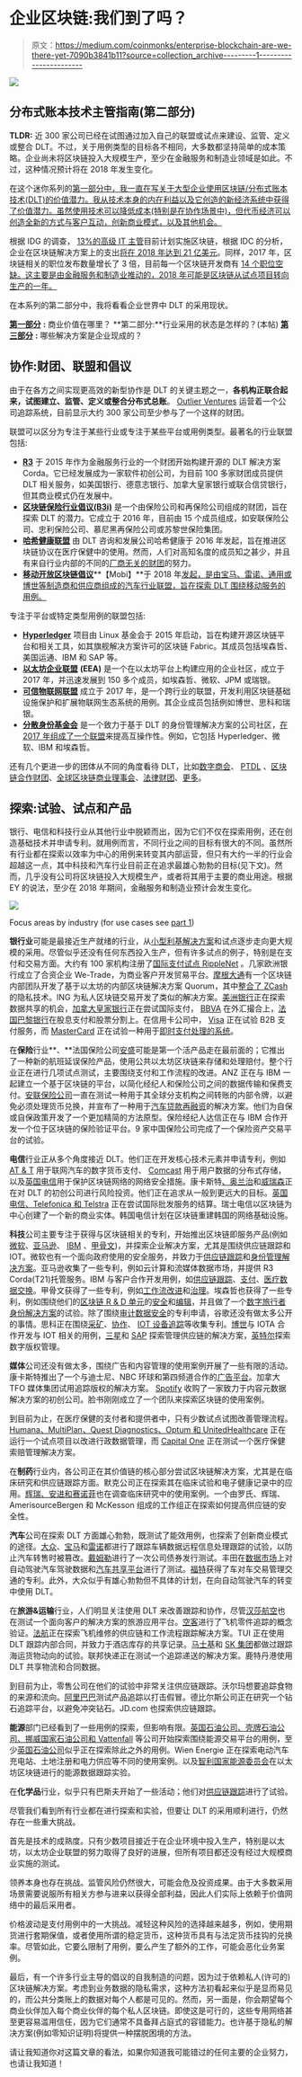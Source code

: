 # 企业区块链:我们到了吗？

> 原文：<https://medium.com/coinmonks/enterprise-blockchain-are-we-there-yet-7090b3841b11?source=collection_archive---------1----------------------->

![](img/0afcb9d2682b8b77d88cb5a721ca659c.png)

## 分布式账本技术主管指南(第二部分)

**TLDR:** 近 300 家公司已经在试图通过加入自己的联盟或试点来建设、监管、定义或整合 DLT。不过，关于用例类型的目标各不相同，大多数都坚持简单的成本策略。企业尚未将区块链投入大规模生产，至少在金融服务和制造业领域是如此。不过，这种情况预计将在 2018 年发生变化。

在这个迷你系列的[第一部分中，我一直在写关于大型企业使用区块链/分布式账本技术(DLT)的价值潜力。我从技术本身的内在利益以及它创造的新经济系统中获得了价值潜力。虽然使用技术可以降低成本(特别是在协作场景中)，但代币经济可以创造全新的方式与客户互动，创新商业模式，以及其他机会。](/@sebastianhrw/enterprise-blockchain-where-is-the-business-value-ead60bbd2cb2)

根据 IDG 的调查， [13%的高级 IT 主管](https://enterprisersproject.com/article/2018/2/5-blockchain-statistics-cio-reality-check)目前计划实施区块链，根据 IDC 的分析，企业在区块链解决方案上的支出[将在 2018 年达到 21 亿美元](https://enterprisersproject.com/article/2018/2/5-blockchain-statistics-cio-reality-check)。同样，2017 年，区块链相关的职位发布数量增长了 3 倍，目前每一个区块链开发商有 [14 个职位空缺。这主要是由金融服务和制造业推动的，2018 年可能是区块链从试点项目转向生产的一年。](https://techcrunch.com/2018/02/14/blockchain-engineers-are-in-demand/)

在本系列的第二部分中，我将看看企业世界中 DLT 的采用现状。

[**第一部分**](/@sebastianhrw/enterprise-blockchain-where-is-the-business-value-ead60bbd2cb2) **:** 商业价值在哪里？
**第二部分:**行业采用的状态是怎样的？(本帖)
[**第三部分**](/@sebastianhrw/enterprise-blockchain-which-are-enterprise-ready-46bd4b49dd02) **:** 哪些解决方案是企业现成的？

## 协作:财团、联盟和倡议

由于在各方之间实现更高效的新型协作是 DLT 的关键主题之一，**各机构正联合起来，试图建立、监管、定义或整合分布式总账**。 [Outlier Ventures](https://outlierventures.io/corporate-tracker/#ecosystem) 运营着一个公司追踪系统，目前显示大约 300 家公司至少参与了一个这样的财团。

联盟可以区分为专注于某些行业或专注于某些平台或用例类型。最著名的行业联盟包括:

*   [**R3**](https://www.r3.com/) 于 2015 年作为金融服务行业的一个财团开始构建开源的 DLT 解决方案 Corda。它已经发展成为一家软件初创公司，为目前 100 多家财团成员提供 DLT 相关服务，如美国银行、德意志银行、加拿大皇家银行或联合信贷银行，但其商业模式仍在发展中。
*   [**区块链保险行业倡议(B3i)**](https://b3i.tech/home.html) 是一个由保险公司和再保险公司组成的财团，旨在探索 DLT 的潜力。它成立于 2016 年，目前由 15 个成员组成，如安联保险公司、忠利保险公司、慕尼黑再保险公司或苏黎世保险集团。
*   [**哈希健康联盟**](https://hashedhealth.com/) 由 DLT 咨询和发展公司哈希健康于 2016 年发起，旨在推进区块链协议在医疗保健中的使用。然而，人们对高知名度的成员知之甚少，并且有来自行业内部的不同的[厂商无关的财团](/@pgmbouquet/banding-together-for-a-healthcare-blockchain-consortium-9d676374244e)的努力。
*   [**移动开放区块链倡议**](https://www.dlt.mobi/)**【Mobi】**于 2018 年[发起，是由宝马、雷诺、通用或博世等制造商和供应商组成的汽车行业联盟，旨在探索 DLT 围绕移动服务的用例。](https://techcrunch.com/2018/05/02/the-mobility-open-blockchain-initiative-bmw-gm-ford-renault/)

专注于平台或特定类型用例的联盟包括:

*   [**Hyperledger**](https://hyperledger.org) 项目由 Linux 基金会于 2015 年启动，旨在构建开源区块链平台和相关工具，如其旗舰解决方案许可的区块链 Fabric。其成员包括埃森哲、美国运通、IBM 和 SAP 等。
*   [**以太坊企业联盟**](https://entethalliance.org) **(EEA)** 是一个在以太坊平台上构建应用的企业社区，成立于 2017 年，并迅速发展到 150 多个成员，如埃森哲、微软、JPM 或瑞银。
*   [**可信物联网联盟**](https://trusted-iot.org) 成立于 2017 年，是一个跨行业的联盟，开发利用区块链基础设施保护和扩展物联网生态系统的用例。其企业成员包括例如博世、思科和瑞银。
*   [**分散身份基金会**](https://identity.foundation) 是一个致力于基于 DLT 的身份管理解决方案的公司社区，[在 2017 年组成了一个联盟](/decentralized-identity/the-rising-tide-of-decentralized-identity-2e163e4ec663)来提高互操作性。例如，它包括 Hyperledger、微软、IBM 和埃森哲。

还有几个更进一步的团体从不同的角度看待 DLT，比如[数字商会](https://digitalchamber.org)、 [PTDL](http://www.ptdlgroup.org/) 、[区块链合作财团](https://bccc.global/en)、[全球区块链商业理事会](https://www.gbbcouncil.org/about-us)、[法律财团](https://legalconsortium.org)、[更多](https://www.coindesk.com/state-global-blockchain-consortia/)。

## 探索:试验、试点和产品

银行、电信和科技行业从其他行业中脱颖而出，因为它们不仅在探索用例，还在创造基础技术并申请专利。就用例而言，不同行业之间的目标有很大的不同。虽然所有行业都在探索以效率为中心的用例来转变其内部运营，但只有大约一半的行业会超越这一点，其中科技和汽车行业目前正在追求最雄心勃勃的目标(见下文)。然而，几乎没有公司将区块链投入大规模生产，或者将其用于主要的商业用途。根据 EY 的说法，至少在 2018 年期间，金融服务和制造业预计会发生变化。

![](img/959d25718bb6bb38c58f328fbc4cece5.png)

Focus areas by industry (for use cases see [part 1](/@sebastianhrw/enterprise-blockchain-where-is-the-business-value-ead60bbd2cb2))

**银行业**可能是最接近生产就绪的行业，从[小型利基解决方案](https://www.coindesk.com/thinking-big-bank-blockchains-will-advance-everything/)和试点逐步走向更大规模的采用。尽管似乎还没有任何东西投入生产，但有许多试点的例子，特别是在支付和交易方面。大约有 100 家机构注册了[国际支付试点 RippleNet](https://www.influencive.com/amex-ripple-partner/) 。几家欧洲银行成立了合资企业 We-Trade，为商业客户开发贸易平台。[摩根大通](https://www.coindesk.com/jpmorgan-launches-interbank-payments-platform-quorum-blockchain)有一个区块链内部团队开发了基于以太坊的内部区块链解决方案 Quorum，其中[整合了 ZCash](https://www.coindesk.com/jpmorgan-integrates-zcash-privacy-tech-enterprise-blockchain/) 的隐私技术。ING 为私人区块链交易开发了类似的解决方案。[美洲银行](https://www.coindesk.com/bank-of-america-sees-blockchain-as-way-to-replace-internal-ledgers/)正在探索数据共享的机会，[加拿大皇家银行](https://www.reuters.com/article/us-rbc-blockchain/exclusive-royal-bank-of-canada-using-blockchain-for-u-s-canada-payments-executive-idUSKCN1C237N)正在尝试国际支付， [BBVA](https://www.coindesk.com/bbva-advances-blockchain-fx-matching-pilot-built-r3-ledger-tech/) 在外汇撮合上，[法国巴黎银行](https://www.coindesk.com/bnp-tata-tap-blockchain-for-event-announcements-platform/)在股息支付和股票分割上。在信用卡公司中， [Visa](https://www.coindesk.com/visa-launches-first-phase-of-blockchain-b2b-payments-system/) 正在试验 B2B 支付服务，而 [MasterCard](https://www.coindesk.com/mastercard-hints-plans-blockchain-settlement-system/) 正在试验一种用于[即时支付处理的系统](https://www.coindesk.com/mastercard-patent-filings-detail-blockchains-use-speeding-payments/)。

在**保险**行业**、**法国保险公司[安盛](https://www.coindesk.com/axa-using-ethereums-blockchain-new-flight-insurance-product/)可能是第一个活产品走在最前面的；它推出了一种新的航班延误保险产品，使用公共以太坊区块链来存储和处理赔付。整个行业正在进行几项试点测试，主要围绕支付和工作流程的改进。ANZ 正在与 IBM 一起建立一个基于区块链的平台，以简化经纪人和保险公司之间的数据传输和保费支付。[安联保险公司](https://www.coindesk.com/insurance-giant-allianz-testing-token-move-money-internally/)一直在测试一种用于其全球分支机构之间转账的内部令牌，以避免必须处理货币兑换，并宣布了一种用于[汽车贷款再融资](https://cointelegraph.com/news/deutsche-bank-allianz-auto1-partner-to-create-car-financing-blockchain-platform)的解决方案。他们为自保或自保政策开发了一个更加精简的方法原型。保险经纪人达信正在与 IBM 合作开发一个位于区块链的保险验证平台。9 家中国保险公司完成了一个保险资产交易平台的试验。

**电信**行业正从多个角度接近 DLT。他们正在开发核心技术元素并申请专利，例如 [AT & T](https://www.coindesk.com/att-explores-cryptocurrency-car-payments-new-patent-filing/) 用于联网汽车的数字货币支付、 [Comcast](https://www.coindesk.com/comcast-files-for-blockchain-based-database-patent/) 用于用户数据的分布式存储，以及[英国电信](https://www.coindesk.com/british-telecommunications-receives-patent-for-blockchain-protection/)用于保护区块链网络的网络安全措施。康卡斯特[、](https://www.coindesk.com/meet-blockdaemon-comcasts-first-big-bet-multi-blockchain-future/)[奥兰治](https://www.coindesk.com/bitcoin-payroll-startup-bitwage-orange-telecom/)和[威瑞森](https://www.coindesk.com/verizon-ventures-blockchain-future/)正在对 DLT 的初创公司进行风险投资。他们正在追求从一般到更远大的目标。[英国电信、Telefonica 和 Telstra](https://www.coindesk.com/telecoms-blockchain-group-touts-demo-success-new-members/) 正在尝试国际批发服务的结算。瑞士电信以区块链为中心创建了一个新的商业实体。韩国电信计划在区块链重建韩国的网络基础设施。

**科技**公司主要专注于获得与区块链相关的专利，开始推出区块链即服务产品(例如[微软](https://www.coindesk.com/microsoft-unveils-new-blockchain-developer-tools-azure/)、[亚马逊](https://techcrunch.com/2018/04/22/amazons-new-blockchain-service-competes-with-similar-products-from-oracle-and-ibm/)、 [IBM](https://www.ibm.com/blockchain/) 、[甲骨文](https://www.coindesk.com/oracle-to-launch-its-blockchain-platform-this-month/))，并探索企业解决方案，尤其是围绕供应链跟踪和 IOT。微软也有一个面向政府使用的安全服务，并致力于[供应链跟踪](https://www.coindesk.com/microsofts-blockchain-supply-chain-project-grows-to-13-partners/)和[身份管理解决方案](https://www.coindesk.com/power-to-the-user-accenture-and-microsoft-are-changing-identity-with-ethereum/)。亚马逊收集了一些专利，例如云计算和流媒体数据市场，并提供 R3 Corda(T21)托管服务。IBM 与客户合作开发用例，如[供应链跟踪](https://www.coindesk.com/ibm-reveals-blockchain-supply-chain-trial-singapore-port-operator/)、[支付](https://www.coindesk.com/ibm-evolution-big-blue-finally-getting-serious-cryptocurrency/)、[医疗数据交换](https://www.coindesk.com/cdc-trial-blockchain-ibm-bid-manage-medical-data/)。甲骨文获得了一些专利，例如[工作流改进](https://www.coindesk.com/oracle-plans-blockchain-pipelines-to-boost-employee-efficiency/)和[治理](https://www.coindesk.com/database-giant-oracle-wants-better-governance-blockchains/)。埃森哲也获得了一些专利，例如围绕他们的[区块链 R & D 单元](https://www.coindesk.com/accenture-announces-new-head-of-blockchain-innovation/)的[安全](https://www.coindesk.com/hardware-hard-forks-accenture-plans-end-blockchain-security-concerns/)和[编辑](https://www.coindesk.com/accenture-awarded-patent-editable-blockchain-tech/)，并且做了一个[数字旅行者身份解决方案](https://www.coindesk.com/wef-trials-blockchain-bid-boost-air-travel-security/)的试验。除了围绕[审计数据安全](https://www.coindesk.com/immutable-google-search-giant-eyes-blockchain-for-audits/)的专利申请，谷歌还没有做太多公开的事情。思科正在围绕[采矿](https://www.coindesk.com/cisco-suggests-distributed-cloud-mining-application-in-new-patent/)、[协作](https://www.coindesk.com/cisco-imagines-group-chats-blockchain-patent-filing/)、 [IOT 设备追踪](https://www.ethnews.com/cisco-files-patent-application-around-blockchain-iot-integration)等收集专利。[博世](https://www.ccn.com/bosch-bets-big-on-iota/)与 IOTA 合作开发与 IOT 相关的用例，[三星](https://www.bloomberg.com/news/articles/2018-04-15/samsung-jumps-on-blockchain-bandwagon-to-manage-its-supply-chain?utm_source=MIT+Technology+Review&utm_campaign=7a5d991428-EMAIL_CAMPAIGN_2018_02_27&utm_medium=email&utm_term=0_997ed6f472-7a5d991428-156896837)和 [SAP](https://www.coindesk.com/sap-launches-new-blockchain-supply-chain-initiative/) 探索管理供应链的解决方案，[英特尔](https://www.coindesk.com/intel-thinks-blockchain-power-next-generation-media-manager/)探索数字版权管理。

**媒体**公司还没有做太多，围绕广告和内容管理的使用案例开展了一些有限的活动。康卡斯特推出了一个与迪士尼、NBC 环球和第四频道合作的[广告平台](https://www.coindesk.com/media-producer-launches-blockchain-initiative-government-backing/)。加拿大 TFO 媒体集团试用追踪版权的解决方案。 [Spotify](https://www.coindesk.com/spotify-acquires-blockchain-startup-mediachain/) 收购了一家致力于内容元数据解决方案的初创公司。脸书刚刚成立了一个团队来探索区块链的使用案例。

到目前为止，在医疗保健的支付者和提供者中，只有少数试点试图改善管理流程。 [Humana、MultiPlan、Quest Diagnostics、Optum 和 UnitedHealthcare](https://hitconsultant.net/2018/04/02/healthcare-blockchain-pilot-program-launch/) 正在运行一个试点项目以改进行政数据管理，而 [Capital One](http://fortune.com/2016/10/25/capital-one-blockchain-healthcare/?utm_content=buffere0db5&utm_medium=social&utm_source=twitter.com&utm_campaign=buffer) 正在测试一个医疗保健索赔管理解决方案。

在**制药**行业内，各公司正在其价值链的核心部分尝试区块链解决方案，尤其是在临床研究和供应链跟踪方面。默克公司正在探索其在临床试验和电子健康记录中的应用。[辉瑞、安进和赛诺菲](https://www.coindesk.com/blockchain-day-big-pharma-seeks-dlt-solution-drug-costs/?utm_content=buffer21ac1&utm_medium=social&utm_source=twitter.com&utm_campaign=buffer)也在调查临床研究中的使用案例。一个由罗氏、辉瑞、AmerisourceBergen 和 McKesson 组成的工作组正在探索如何提高供应链的安全性。

**汽车**公司在探索 DLT 方面雄心勃勃，既测试了能效用例，也探索了创新商业模式的途径。[大众](https://blog.bigchaindb.com/digitizing-vehicles-the-first-blockchain-backed-car-passport-b55ead6dbc71)、[宝马](https://www.coindesk.com/blockchain-startup-tracks-vehicle-mileage-with-bmw/)和[雷诺](https://www.coindesk.com/automaker-renault-trials-blockchain-bid-secure-car-repair-data/)都进行了跟踪车辆数据远程信息处理跟踪的试验，以防止汽车转售时被篡改。[戴姆勒](https://www.coindesk.com/daimler-ag-issues-e100-million-corporate-bond-blockchain-trial/)进行了一次公司债券发行测试。丰田在[数据市场](https://blog.bigchaindb.com/bigchaindb-and-tri-announce-decentralized-data-exchange-for-sharing-autonomous-vehicle-data-61982d2b90de)上对自动驾驶汽车驾驶数据和[汽车共享平台](https://www.oakeninnovations.com/)进行了测试。[福特](https://www.coindesk.com/ford-patent-envisions-car-car-crypto-transactions/)获得了车对车交易管理交通的专利。此外，大众似乎有雄心勃勃但不具体的计划，在向自动驾驶汽车的转变中使用 DLT。

在**旅游&运输**行业，人们明显关注使用 DLT 来改善跟踪和协作，尽管[汉莎航空](https://www.coindesk.com/ready-takeoff-lufthansa-strikes-deal-blockchain-ico-startup/)也在测试一个面向客户的解决方案的旅游应用平台。[空客](http://fortune.com/2017/08/22/bitcoin-ethereum-blockchain-cryptocurrency/)进行了飞机零件追踪的概念验证。[法航](https://www.coindesk.com/air-france-tests-blockchain-supply-chain-tracking/)正在探索飞机维修的供应链和工作流程跟踪解决方案。TUI 正在使用 DLT 跟踪内部合同，并致力于酒店库存的共享记录。[马士基](https://www.coindesk.com/shipping-giant-maersk-to-deploy-blockchain-maritime-insurance-solution/)和 [SK 集团](https://www.coindesk.com/blockchain-service-south-korea-sk-group/)都做过跟踪海运货物动向的试验。联邦快递正在测试一个追踪递送的解决方案。鹿特丹港使用 DLT 共享物流和合同数据。

到目前为止，零售公司在他们的试验中非常关注供应链跟踪。沃尔玛想要追踪食物的来源和流向。[阿里巴巴](https://www.techinasia.com/alibaba-jd-ecommerce-giants-fight-fake-goods-blockchain)测试产品追踪以打击假冒。德比尔斯公司正在研究一个钻石追踪平台，以避免冲突钻石。JD.com 也探索供应链跟踪。

**能源**部门已经看到了一些用例的探索，但影响有限。[英国石油公司、壳牌石油公司、挪威国家石油公司和 Vattenfall](https://www.coindesk.com/european-energy-firms-trial-blockchain-trading-marketplace/) 等公司开始探索围绕能源交易平台的用例，至少[英国石油公司](https://www.coindesk.com/energy-giant-bp-says-tested-internal-tokens/)似乎正在探索除此之外的用例。Wien Energie 正在探索电动汽车充电站、土地注册和电力供应等不同的使用案例。以及[智利国家能源委员会](https://www.coindesk.com/chile-to-use-ethereums-blockchain-to-track-energy-data/)在以太坊区块链进行的能源数据跟踪实验。

在**化学品**行业，似乎只有巴斯夫开始了一些活动；他们对[供应链跟踪](https://www.coindesk.com/german-chemical-company-pilots-supply-chain-blockchain/)进行了试验。

尽管我们看到所有行业都在进行探索和实验，但要让 DLT 的采用顺利进行，仍然存在一些重大挑战。

首先是技术的成熟度。只有少数项目接近于在企业环境中投入生产，特别是以太坊，以太坊企业联盟的努力取得了良好的进展，但所有项目都还没有经过大规模商业实施的测试。

领养本身也存在挑战。监管风险仍然很大，可能会危及投资成果。由于大多数采用场景需要说服所有相关方参与进来以获得全部利益，因此人们实际上依赖于价值网络中的最后采用者。

价格波动是支付用例中的一大挑战。减轻这种风险的选择越来越多，例如，使用期货进行套期保值，或者使用所谓的稳定货币，这种货币具有与法定货币挂钩的兑换率。尽管如此，它要么限制了用例，要么产生了额外的工作，可能会恶化业务案例。

最后，有一个许多行业主导的倡议的自我制造的问题，因为过于依赖私人(许可的)区块链解决方案。考虑到业务数据的隐私需求，这种方法初看起来似乎是显而易见的，而公共分类账上的数据对每个人都是可见的。然而，另一面是，你会期望每个商业伙伴加入每个商业伙伴的每个私人区块链。即使这是可行的，这些专用网络甚至更容易滥用信任，因为它们通常不具备拜占庭式的容错能力。也许基于隐私的解决方案(例如零知识证明)将提供一种摆脱困境的方法。

请让我知道你对这篇文章的看法，如果你知道我可能错过的任何主要的企业努力，也请让我知道！